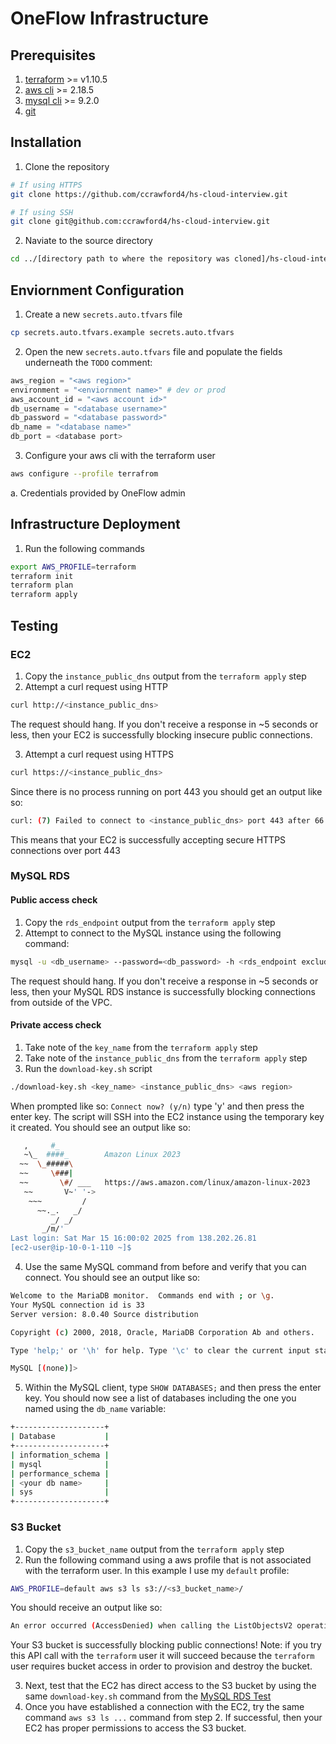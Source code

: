 # OneFlow Infrastructure

## Prerequisites
1. [terraform](https://developer.hashicorp.com/terraform/install) >= v1.10.5
2. [aws cli](https://docs.aws.amazon.com/cli/latest/userguide/getting-started-install.html) >= 2.18.5
3. [mysql cli](https://dev.mysql.com/doc/mysql-getting-started/en/) >= 9.2.0
4. [git](https://git-scm.com/book/en/v2/Getting-Started-Installing-Git)

## Installation
1. Clone the repository
```bash
# If using HTTPS
git clone https://github.com/ccrawford4/hs-cloud-interview.git
```
```bash
# If using SSH
git clone git@github.com:ccrawford4/hs-cloud-interview.git
```
2. Naviate to the source directory
```bash
cd ../[directory path to where the repository was cloned]/hs-cloud-interview
```

## Enviornment Configuration
1. Create a new `secrets.auto.tfvars` file
```bash
cp secrets.auto.tfvars.example secrets.auto.tfvars
```
2. Open the new `secrets.auto.tfvars` file and populate the fields underneath the `TODO` comment:
```terraform
aws_region = "<aws region>"
environment = "<enviornment name>" # dev or prod
aws_account_id = "<aws account id>"
db_username = "<database username>"
db_password = "<database password>"
db_name = "<database name>"
db_port = <database port>
```
3. Configure your aws cli with the terraform user
```bash
aws configure --profile terrafrom
```
a. Credentials provided by OneFlow admin

## Infrastructure Deployment
1. Run the following commands
```bash
export AWS_PROFILE=terraform
terraform init
terraform plan
terraform apply
```

## Testing
### EC2
1. Copy the `instance_public_dns` output from the `terraform apply` step
2. Attempt a curl request using HTTP
```bash
curl http://<instance_public_dns>
```
The request should hang. If you don't receive a response in ~5 seconds or less, then your EC2 is successfully blocking insecure public connections.

3. Attempt a curl request using HTTPS
```bash
curl https://<instance_public_dns>
```
Since there is no process running on port 443 you should get an output like so:
```bash
curl: (7) Failed to connect to <instance_public_dns> port 443 after 66 ms: Couldn't connect to server
```
This means that your EC2 is successfully accepting secure HTTPS connections over port 443

### MySQL RDS
#### Public access check
1. Copy the `rds_endpoint` output from the `terraform apply` step
2. Attempt to connect to the MySQL instance using the following command:
```bash
mysql -u <db_username> --password=<db_password> -h <rds_endpoint excluding :db_port_number>
```
The request should hang. If you don't receive a response in ~5 seconds or less, then your MySQL RDS instance is successfully blocking connections from outside of the VPC.

#### Private access check
1. Take note of the `key_name` from the `terraform apply` step
2. Take note of the `instance_public_dns` from the `terraform apply` step
3. Run the `download-key.sh` script
```bash
./download-key.sh <key_name> <instance_public_dns> <aws region>
```
When prompted like so: `Connect now? (y/n)` type 'y' and then press the enter key.
The script will SSH into the EC2 instance using the temporary key it created. You should see an output like so:
```bash
   ,     #_
   ~\_  ####_        Amazon Linux 2023
  ~~  \_#####\
  ~~     \###|
  ~~       \#/ ___   https://aws.amazon.com/linux/amazon-linux-2023
   ~~       V~' '->
    ~~~         /
      ~~._.   _/
         _/ _/
       _/m/'
Last login: Sat Mar 15 16:00:02 2025 from 138.202.26.81
[ec2-user@ip-10-0-1-110 ~]$
```
4. Use the same MySQL command from before and verify that you can connect. You should see an output like so:
```bash
Welcome to the MariaDB monitor.  Commands end with ; or \g.
Your MySQL connection id is 33
Server version: 8.0.40 Source distribution

Copyright (c) 2000, 2018, Oracle, MariaDB Corporation Ab and others.

Type 'help;' or '\h' for help. Type '\c' to clear the current input statement.

MySQL [(none)]> 
```
5. Within the MySQL client, type `SHOW DATABASES;` and then press the enter key.
You should now see a list of databases including the one you named using the `db_name` variable:
```bash
+--------------------+
| Database           |
+--------------------+
| information_schema |
| mysql              |
| performance_schema |
| <your db name>     |
| sys                |
+--------------------+
```
### S3 Bucket
1. Copy the `s3_bucket_name` output from the `terraform apply` step
2. Run the following command using a aws profile that is not associated with the terraform user. In this example I use my `default` profile:
```bash
AWS_PROFILE=default aws s3 ls s3://<s3_bucket_name>/
```
You should receive an output like so:
```bash
An error occurred (AccessDenied) when calling the ListObjectsV2 operation: User: arn:aws:iam::<user arn> is not authorized to perform: s3:ListBucket on resource: "arn:aws:s3:::<s3_bucket_name>" with an explicit deny in a resource-based policy
```
Your S3 bucket is successfully blocking public connections!
Note: if you try this API call with the `terraform` user it will succeed because the `terraform` user requires bucket access in order to provision and destroy the bucket.

3. Next, test that the EC2 has direct access to the S3 bucket by using the same `download-key.sh` command from the [MySQL RDS Test](#MySQL)
4. Once you have established a connection with the EC2, try the same command `aws s3 ls ...` command from step 2. If successful, then your EC2 has proper permissions to access the S3 bucket.
